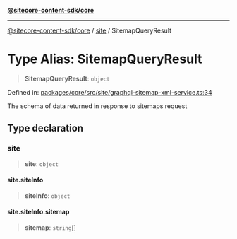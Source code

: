 [**@sitecore-content-sdk/core**](../../README.md)

***

[@sitecore-content-sdk/core](../../README.md) / [site](../README.md) / SitemapQueryResult

# Type Alias: SitemapQueryResult

> **SitemapQueryResult**: `object`

Defined in: [packages/core/src/site/graphql-sitemap-xml-service.ts:34](https://github.com/Sitecore/xmc-jss-dev/blob/720101351f0fb188079de6af083055c123c9442b/packages/core/src/site/graphql-sitemap-xml-service.ts#L34)

The schema of data returned in response to sitemaps request

## Type declaration

### site

> **site**: `object`

#### site.siteInfo

> **siteInfo**: `object`

#### site.siteInfo.sitemap

> **sitemap**: `string`[]
